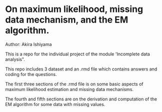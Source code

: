 # On maximum likelihood, missing data mechanism, and the EM algorithm.
Author: Akira Ishiyama

This is a repo for the individual project of the module 'Incomplete data analysis".

This repo includes 3 dataset and an .rmd file which contains answers and coding for the questions.

The first three sections of the .rmd file is on some basic aspects of maximum likelihood estimation and missing data mechanisms.

The fourth and fifth sections are on the derivation and computation of the EM algorithm for some data with missing values.
